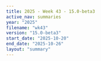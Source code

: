 ```yaml
---
title: 2025 - Week 43 - 15.0-beta3
active_nav: summaries
year: "2025"
filename: "wk43"
version: "15.0-beta3"
start_date: "2025-10-20"
end_date: "2025-10-26"
layout: "summary"
---
```

